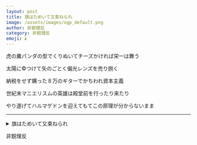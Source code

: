 ```yaml
---
layout: post
title: 旗はためいて又束ねられ
image: /assets/images/ogp_default.png
author: 非鋭理反
category: 非鋭理反
emoji: 🕯️
---
```


<div class="tanka-area"><div class="tanka">
<p>虎の糞パンダの型でくりぬいてチーズかければ栄一は舞う</p>

<p>太陽に<span>&copy;</span>つけて矢のごとく偏光レンズを売り捌く</p>

<p>納税をせず購った８万のギターでかちわれ資本主義</p>

<p>世紀末マニエリスムの英雄は殿堂前を行ったり来たり</p>

<p>やり遂げてハルマゲドンを迎えてもてこの原理が分からないまま</p>

</div></div>

---

<details><summary>旗はためいて又束ねられ</summary>
虎の糞パンダの型でくりぬいてチーズかければ栄一は舞う<br/>
太陽に<span>&copy;</span>つけて矢のごとく偏光レンズを売り捌く<br/>
納税をせず購った8万のギターでかちわれ資本主義<br/>
世紀末マニエリスムの英雄は殿堂前を行ったり来たり<br/>
やり遂げてハルマゲドンを迎えてもてこの原理が分からないまま<br/>
<br/>

</details>

非鋭理反
